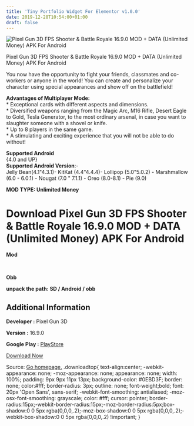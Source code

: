 ```yaml
---
title: 'Tiny Portfolio Widget For Elementor v1.0.0'
date: 2019-12-28T10:54:00+01:00
draft: false
---
```


![Pixel Gun 3D FPS Shooter & Battle Royale 16.9.0 MOD + DATA (Unlimited Money) APK For Android](https://i2.wp.com/apkhome.net/wp-content/uploads/2019/11/Pixel-Gun-3D-FPS-Shooter-Battle-Royale.png "Pixel Gun 3D FPS Shooter & Battle Royale 16.9.0 MOD + DATA (Unlimited Money) APK For Android")

  

Pixel Gun 3D FPS Shooter & Battle Royale 16.9.0 MOD + DATA (Unlimited Money) APK For Android

You now have the opportunity to fight your friends, classmates and co-workers or anyone in the world! You can create and personalize your character using special appearances and show off on the battlefield!

**Advantages of Multiplayer Mode:**  
\* Exceptional cards with different aspects and dimensions.  
\* Diversified weapons ranging from the Magic Arc, M16 Rifle, Desert Eagle to Gold, Tesla Generator, to the most ordinary arsenal, in case you want to slaughter someone with a shovel or knife.  
\* Up to 8 players in the same game.  
\* A stimulating and exciting experience that you will not be able to do without!

**Supported Android**  
{4.0 and UP}  
**Supported Android Version**:-  
Jelly Bean(4.1"4.3.1)- KitKat (4.4"4.4.4)- Lollipop (5.0"5.0.2) - Marshmallow (6.0 - 6.0.1) - Nougat (7.0 " 7.1.1) - Oreo (8.0-8.1) - Pie (9.0)

**MOD TYPE: Unlimited Money**

Download Pixel Gun 3D FPS Shooter & Battle Royale 16.9.0 MOD + DATA (Unlimited Money) APK For Android
=====================================================================================================

**Mod**

 

**Obb**

**unpack the path: SD / Android / obb**

Additional Information
----------------------

**Developer :** Pixel Gun 3D

**Version :** 16.9.0

**Google Play :** [PlayStore](https://play.google.com/store/apps/details?id=com.pixel.gun3d)

  

[Download Now](https://store4app.co/post/pixel-gun-3d-fps-shooter-amp-battle-royale-16-9-0-mod-data-unlimited-money-apk-for-android_1574086275)

  
Source: [Go homepage.](https://store4app.co/post/pixel-gun-3d-fps-shooter-amp-battle-royale-16-9-0-mod-data-unlimited-money-apk-for-android_1574086275) .downloadtop{ text-align:center; -webkit-appearance: none; -moz-appearance: none; appearance: none; width: 100%; padding: 9px 9px 11px 13px; background-color: #0EBD3F; border: none; color:#fff; border-radius: 3px; outline: none; font-weight;bold; font: 20px 'Open Sans', sans-serif; -webkit-font-smoothing: antialiased; -moz-osx-font-smoothing: grayscale; color: #fff; cursor: pointer; border-radius:15px;-webkit-border-radius:15px;-moz-border-radius:5px;box-shadow:0 0 5px rgba(0,0,0,.2);-moz-box-shadow:0 0 5px rgba(0,0,0,.2);-webkit-box-shadow:0 0 5px rgba(0,0,0,.2) !important; }